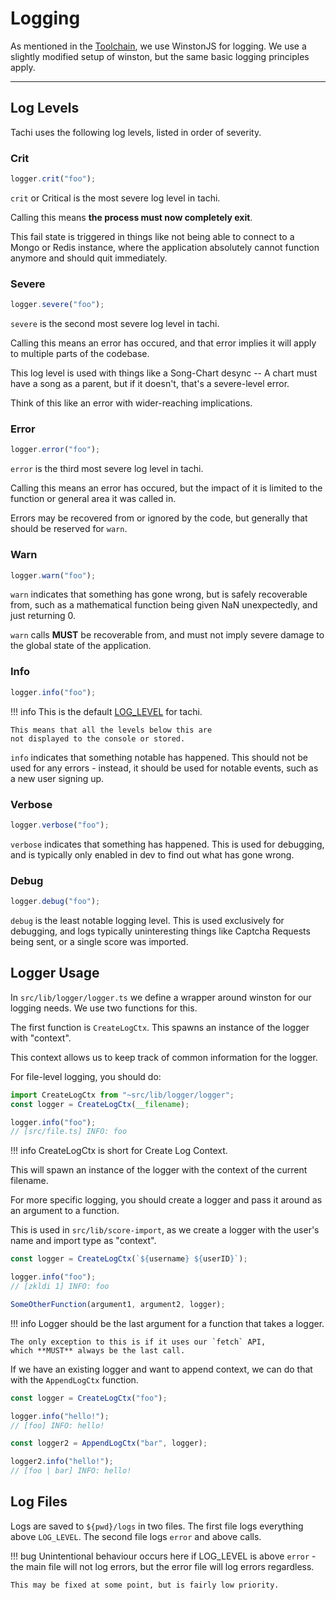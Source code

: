 # Logging

As mentioned in the [Toolchain](./toolchain), we use
WinstonJS for logging. We use a slightly modified setup
of winston, but the same basic logging principles apply.

*****

## Log Levels

Tachi uses the following log levels, listed in order of
severity.

### Crit

```ts
logger.crit("foo");
```

`crit` or Critical is the most severe log level in tachi.

Calling this means **the process must now completely exit**.

This fail state is triggered in things like not being able
to connect to a Mongo or Redis instance, where the application
absolutely cannot function anymore and should quit immediately.

### Severe

```ts
logger.severe("foo");
```

`severe` is the second most severe log level in tachi.

Calling this means an error has occured, and that error implies
it will apply to multiple parts of the codebase.

This log level is used with things like a Song-Chart
desync -- A chart must have a song as a parent, but if it
doesn't, that's a severe-level error.

Think of this like an error with wider-reaching implications.

### Error

```ts
logger.error("foo");
```

`error` is the third most severe log level in tachi.

Calling this means an error has occured, but the impact of
it is limited to the function or general area it was called in.

Errors may be recovered from or ignored by the code, but generally that should be reserved for `warn`.

### Warn

```ts
logger.warn("foo");
```

`warn` indicates that something has gone wrong, but is safely
recoverable from, such as a mathematical function being given NaN unexpectedly, and just returning 0.

`warn` calls **MUST** be recoverable from, and must not
imply severe damage to the global state of the application.

### Info

```ts
logger.info("foo");
```

!!! info
	This is the default [LOG_LEVEL](./config) for tachi.

	This means that all the levels below this are
	not displayed to the console or stored.

`info` indicates that something notable has happened. This
should not be used for any errors - instead, it should be
used for notable events, such as a new user signing up.

### Verbose

```ts
logger.verbose("foo");
```

`verbose` indicates that something has happened. This is
used for debugging, and is typically only enabled in dev
to find out what has gone wrong.

### Debug

```ts
logger.debug("foo");
```

`debug` is the least notable logging level. This is used
exclusively for debugging, and logs typically uninteresting
things like Captcha Requests being sent, or a single score was imported.

## Logger Usage

In `src/lib/logger/logger.ts` we define a wrapper around winston
for our logging needs. We use two functions for this.

The first function is `CreateLogCtx`. This spawns an
instance of the logger with "context".

This context allows us to keep track of common information
for the logger.

For file-level logging, you should do:

```ts
import CreateLogCtx from "~src/lib/logger/logger";
const logger = CreateLogCtx(__filename);

logger.info("foo");
// [src/file.ts] INFO: foo
```

!!! info
	CreateLogCtx is short for Create Log Context.

This will spawn an instance of the logger with the context
of the current filename.

For more specific logging, you should create a logger
and pass it around as an argument to a function.

This is used in `src/lib/score-import`, as we create a
logger with the user's name and import type as "context".

```ts
const logger = CreateLogCtx(`${username} ${userID}`);

logger.info("foo");
// [zkldi 1] INFO: foo

SomeOtherFunction(argument1, argument2, logger);
```

!!! info
	Logger should be the last argument for a function that
	takes a logger.

	The only exception to this is if it uses our `fetch` API,
	which **MUST** always be the last call.

If we have an existing logger and want to append context,
we can do that with the `AppendLogCtx` function.

```ts
const logger = CreateLogCtx("foo");

logger.info("hello!");
// [foo] INFO: hello!

const logger2 = AppendLogCtx("bar", logger);

logger2.info("hello!");
// [foo | bar] INFO: hello!
```

## Log Files

Logs are saved to `${pwd}/logs` in two files. The first
file logs everything above `LOG_LEVEL`. The second file
logs `error` and above calls.

!!! bug
	Unintentional behaviour occurs here if LOG_LEVEL is
	above `error` - the main file will not log errors,
	but the error file will log errors regardless.

	This may be fixed at some point, but is fairly low priority.
